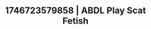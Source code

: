 ---
categories:
- Intimate storytelling
- Erotic photography
- AI-generated
- Hidden desires
- ASMR
- Erotic slow burn
- Cosplay
- Hands in hair
image: /assets/images/1746723579858.jpg
layout: post
seo:
  description: Featured content with exclusive ABDL Play, Scat Fetish. HD images available.
  keywords: ABDL Play, Scat Fetish
  og_image: /assets/images/1746723579858.jpg
  schema_type: VisualArtwork
tags:
- ABDL Play
- Scat Fetish
- '#1746723579858'
title: 1746723579858 | ABDL Play Scat Fetish
---